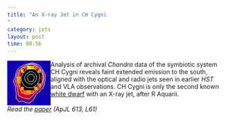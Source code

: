 ```yaml
---
title: "An X-ray Jet in CH Cygni
"
category: jets
layout: post
time: 00:56
---
```

<!-- header generated from blosxom format post; make_header.pl 23.1.2022 -->
<p>
<!-- created by convert.pl on Tue Jan 31 00:56:59 EST 2012 -->
<!-- converted from ../2004/08/x-ray-jet-in-ch-cygni.html -->
<!-- Post timestamp Tuesday, August 10, 2004 8:56 AM -->
<!-- touch -t 200408100856 -->
<!-- Labels: 2004, papers -->
      <img src="/images/jet_colour+cont_sm1.gif" align="left">Analysis of archival <em>Chandra</em> data
of the symbiotic system CH Cygni reveals faint extended
emission to the south, aligned with the optical and radio jets seen in
earlier <em>HST</em> and VLA observations.
CH&nbsp;Cygni is only the
second known <a href="http://en.wikipedia.org/wiki/White_dwarf">white dwarf</a> with an X-ray jet, after 
R&nbsp;Aquarii.
<br clear="left">
<em>Read the <a href="http://arxiv.org/abs/astro-ph/0405436">paper</a> (ApJL 613, L61)</em>
